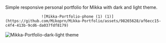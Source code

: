 Simple responsive personal portfolio for Mikka with dark and light theme.

                    ![Mikka-Portfolio-phone (1) (1)](https://github.com/Mikoprn/Mikka-Portfolio/assets/98265628/af6ecc15-c4f4-413b-9cd6-da037fdf8179)


![Mikka-Portfolio-dark-light theme](https://github.com/Mikoprn/Mikka-Portfolio/assets/98265628/3a2cd249-4a23-494a-ab8d-857b662c01a4)
